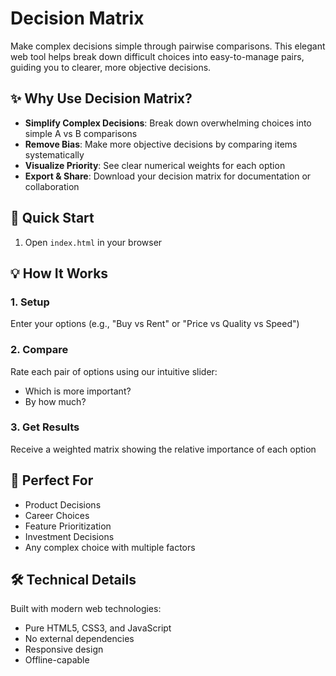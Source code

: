 # Decision Matrix

Make complex decisions simple through pairwise comparisons. This elegant web tool helps break down difficult choices into easy-to-manage pairs, guiding you to clearer, more objective decisions.

## ✨ Why Use Decision Matrix?

- **Simplify Complex Decisions**: Break down overwhelming choices into simple A vs B comparisons
- **Remove Bias**: Make more objective decisions by comparing items systematically
- **Visualize Priority**: See clear numerical weights for each option
- **Export & Share**: Download your decision matrix for documentation or collaboration

## 🚀 Quick Start

1. Open `index.html` in your browser

## 💡 How It Works

### 1. Setup
Enter your options (e.g., "Buy vs Rent" or "Price vs Quality vs Speed")

### 2. Compare
Rate each pair of options using our intuitive slider:
- Which is more important?
- By how much?

### 3. Get Results
Receive a weighted matrix showing the relative importance of each option

## 🎯 Perfect For

- Product Decisions
- Career Choices
- Feature Prioritization
- Investment Decisions
- Any complex choice with multiple factors

## 🛠 Technical Details

Built with modern web technologies:
- Pure HTML5, CSS3, and JavaScript
- No external dependencies
- Responsive design
- Offline-capable
